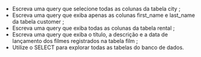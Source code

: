 - Escreva uma query que selecione todas as colunas da tabela city ;
- Escreva uma query que exiba apenas as colunas first_name e last_name da tabela customer ;
 - Escreva uma query que exiba todas as colunas da tabela rental ;
 - Escreva uma query que exiba o título, a descrição e a data de lançamento dos filmes registrados na tabela film ;
 - Utilize o SELECT para explorar todas as tabelas do banco de dados.